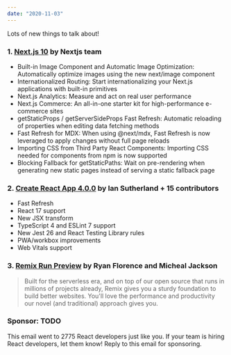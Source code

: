 ```yaml
---
date: "2020-11-03"
---
```


Lots of new things to talk about!

### 1. [Next.js 10](https://nextjs.org/blog/next-10) by Nextjs team

- Built-in Image Component and Automatic Image Optimization: Automatically optimize images using the new next/image component
- Internationalized Routing: Start internationalizing your Next.js applications with built-in primitives
- Next.js Analytics: Measure and act on real user performance
- Next.js Commerce: An all-in-one starter kit for high-performance e-commerce sites
- getStaticProps / getServerSideProps Fast Refresh: Automatic reloading of properties when editing data fetching methods
- Fast Refresh for MDX: When using @next/mdx, Fast Refresh is now leveraged to apply changes without full page reloads
- Importing CSS from Third Party React Components: Importing CSS needed for components from npm is now supported
- Blocking Fallback for getStaticPaths: Wait on pre-rendering when generating new static pages instead of serving a static fallback page

### 2. [Create React App 4.0.0](https://github.com/facebook/create-react-app/blob/master/CHANGELOG.md#400-2020-10-23) by Ian Sutherland + 15 contributors

- Fast Refresh
- React 17 support
- New JSX transform
- TypeScript 4 and ESLint 7 support
- New Jest 26 and React Testing Library rules
- PWA/workbox improvements
- Web Vitals support

### 3. [Remix Run Preview](https://www.youtube.com/watch?v=cmh8mp8TUUE) by Ryan Florence and Micheal Jackson

> Built for the serverless era, and on top of our open source that runs in millions of projects already, Remix gives you a sturdy foundation to build better websites. You'll love the performance and productivity our novel (and traditional) approach gives you.

### Sponsor: TODO

This email went to 2775 React developers just like you. If your team is hiring React developers, let them know! Reply to this email for sponsoring.
